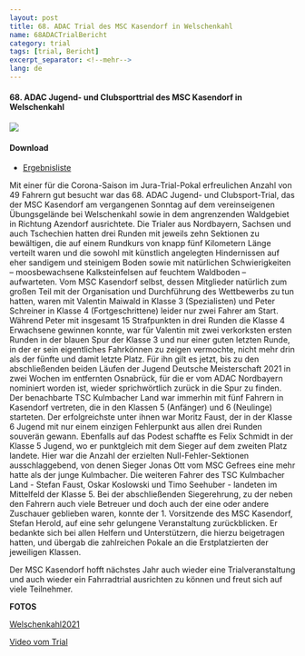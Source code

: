 ```yaml
---
layout: post
title: 68. ADAC Trial des MSC Kasendorf in Welschenkahl
name: 68ADACTrialBericht
category: trial
tags: [trial, Bericht]
excerpt_separator: <!--mehr-->
lang: de
---
```


#### 68. ADAC Jugend- und Clubsporttrial des MSC Kasendorf in Welschenkahl
![](https://lh3.googleusercontent.com/QkWlIvayhhTTw0j-Sdht3rzNJNDhx0BkOl86_3GbtyOSz5bDDaWc5fwb0KYk39X4kHPqJ1CdR0iOnfcwK7lS_hAIgACCk6f1_b-wUSvWFP4s6Bazgqv51Cfqu3x55NoYCYU4mrUxv9ru7tsiG00Evonr9riNPjUo21q1RH4asAncTvkmLmsfxfjJthr1QboEJIddPvl_n-xEsiR9ZMTGzsMZh3IC_tA6cayu4_Fhg_Lz2b4AWl7RvrlaBDT1R-yOAqVF-byGlq7FpXLHnBBuyIcYfB2V5KG9mJnAmW1myDT-IT3nWtc1oUFMmQloNAacMvMI_39mhHC6PdCA8KToXu-ufmN7mGWySQghx8ZvwY7M_LtFxeeim4XIE23-j1uDa1r4QIacyG6ZltZ6lvhnQj-fmMZ1JBAysYnFxY5bSeuKcwUA-Gloo9dBpX_6N6moykgsk4ZG71cqZw2Fwr0oHvhPA83B2t-ojuRhSzZSGlZIssuVMPvv-j442KnB3LeCuboNu1b0SpCuJkvR16qUpKuWL50Vg5vEFC388Eo9uWUXN7U9QJ_PdixGfP29DSNTQnRuRqqviKXv5OCyRHMXC1sscoBr4EeH67CYWtyAMObB2r50lX3R8Y4nrdFrSCxsYKKzU6dP92qesVvL9F-K0DWUpM9F8nRMbldgDkcAOop4SGRMNsU7eK4zRfi-8bqf6J8I7XImjZW5dFFeLH3z4aDO=w1156-h842-no?authuser=0)

#### Download

* [Ergebnisliste](https://github.com/msc-kasendorf/docker/raw/master/docs/download/20210926_Trial_Ergebnisliste.pdf)

<!--mehr-->

Mit einer für die Corona-Saison im Jura-Trial-Pokal erfreulichen Anzahl von 49 Fahrern gut besucht war das 68. ADAC Jugend- und Clubsport-Trial, 
das der MSC Kasendorf am vergangenen Sonntag auf dem vereinseigenen Übungsgelände bei Welschenkahl sowie in dem angrenzenden Waldgebiet in Richtung Azendorf ausrichtete.
Die Trialer aus Nordbayern, Sachsen und auch Tschechien hatten drei Runden mit jeweils zehn Sektionen zu bewältigen, die auf einem Rundkurs von knapp fünf Kilometern 
Länge verteilt waren und die sowohl mit künstlich angelegten Hindernissen auf eher sandigem und steinigem Boden sowie 
mit natürlichen Schwierigkeiten – moosbewachsene Kalksteinfelsen auf feuchtem Waldboden – aufwarteten.
Vom MSC Kasendorf selbst, dessen Mitglieder natürlich zum großen Teil mit der Organisation und Durchführung des Wettbewerbs zu tun hatten, 
waren mit Valentin Maiwald in Klasse 3 (Spezialisten) und Peter Schreiner in Klasse 4 (Fortgeschrittene) leider nur zwei Fahrer am Start. 
Während Peter mit insgesamt 15 Strafpunkten in drei Runden die Klasse 4 Erwachsene gewinnen konnte, war für Valentin mit zwei verkorksten ersten Runden 
in der blauen Spur der Klasse 3 und nur einer guten letzten Runde, in der er sein eigentliches Fahrkönnen zu zeigen vermochte, nicht mehr drin als der fünfte 
und damit letzte Platz. Für ihn gilt es jetzt, bis zu den abschließenden beiden Läufen der Jugend Deutsche Meisterschaft 2021 in zwei Wochen im entfernten Osnabrück, 
für die er vom ADAC Nordbayern nominiert worden ist, wieder sprichwörtlich zurück in die Spur zu finden.
Der benachbarte TSC Kulmbacher Land war immerhin mit fünf Fahrern in Kasendorf vertreten, die in den Klassen 5 (Anfänger) und 6 (Neulinge) starteten. 
Der erfolgreichste unter ihnen war Moritz Faust, der in der Klasse 6 Jugend mit nur einem einzigen Fehlerpunkt aus allen drei Runden souverän gewann. 
Ebenfalls auf das Podest schaffte es Felix Schmidt in der Klasse 5 Jugend, wo er punktgleich mit dem Sieger auf dem zweiten Platz landete. 
Hier war die Anzahl der erzielten Null-Fehler-Sektionen ausschlaggebend, von denen Sieger Jonas Ott vom MSC Gefrees eine mehr hatte als der junge Kulmbacher. 
Die weiteren Fahrer des TSC Kulmbacher Land - Stefan Faust, Oskar Koslowski und Timo Seehuber - landeten im Mittelfeld der Klasse 5.
Bei der abschließenden Siegerehrung, zu der neben den Fahrern auch viele Betreuer und doch auch der eine oder andere Zuschauer geblieben waren, 
konnte der 1. Vorsitzende des MSC Kasendorf, Stefan Herold, auf eine sehr gelungene Veranstaltung zurückblicken. 
Er bedankte sich bei allen Helfern und Unterstützern, die hierzu beigetragen hatten, und übergab die zahlreichen Pokale an die Erstplatzierten der jeweiligen Klassen.

Der MSC Kasendorf hofft nächstes Jahr auch wieder eine Trialveranstaltung und auch wieder ein Fahrradtrial ausrichten zu können und freut sich auf viele Teilnehmer.



**FOTOS**

[Welschenkahl2021](https://photos.app.google/KpirtPSfsCtQvGSj6)

[Video vom Trial](https://youtu.be/m2leEgdURa0)
